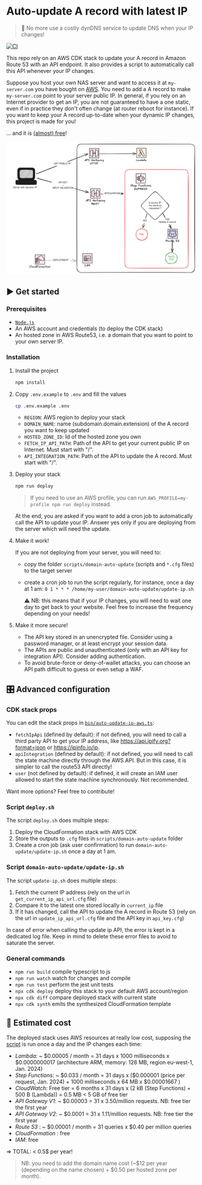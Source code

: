 # Auto-update A record with latest IP

> 🎉 No more use a costly dynDNS service to update DNS when your IP changes!

[![CI](https://github.com/guiyom-e/auto-update-ip-aws/actions/workflows/ci.yml/badge.svg)](https://github.com/guiyom-e/auto-update-ip-aws/actions/workflows/ci.yml)

This repo rely on an AWS CDK stack to update your A record in Amazon Route 53 with an API endpoint. It also provides a script to automatically call this API whenever your IP changes.

Suppose you host your own NAS server and want to access it at `my-server.com` you have bought on [AWS](https://aws.amazon.com/getting-started/hands-on/get-a-domain/). You need to add a A record to make `my-server.com` point to your server public IP. In general, if you rely on an Internet provider to get an IP, you are not guaranteed to have a one static, even if in practice they don't often change (at router reboot for instance). If you want to keep your A record up-to-date when your dynamic IP changes, this project is made for you!

... and it is [(almost) free](#🤑-estimated-cost)!

![Architecture](docs/assets/architecture.png)

## ▶️ Get started

### Prerequisites

- [`Node.js`](https://nodejs.org/en/download)
- An AWS account and credentials (to deploy the CDK stack)
- An hosted zone in AWS Route53, i.e. a domain that you want to point to your own server IP.

### Installation

1. Install the project

   ```sh
   npm install
   ```

2. Copy `.env.example` to `.env` and fill the values

   ```sh
   cp .env.example .env
   ```

   - `REGION`: AWS region to deploy your stack
   - `DOMAIN_NAME`: name (subdomain.domain.extension) of the A record you want to keep updated
   - `HOSTED_ZONE_ID`: Id of the hosted zone you own
   - `FETCH_IP_API_PATH`: Path of the API to get your current public IP on Internet. Must start with "/".
   - `API_INTEGRATION_PATH`: Path of the API to update the A record. Must start with "/".

3. Deploy your stack

   ```sh
   npm run deploy
   ```

   > If you need to use an AWS profile, you can run `AWS_PROFILE=my-profile npm run deploy` instead.

   At the end, you are asked if you want to add a cron job to automatically call the API to update your IP. Answer yes only if you are deploying from the server which will need the update.

4. Make it work!

   If you are not deploying from your server, you will need to:

   - copy the folder `scripts/domain-auto-update` (scripts and `*.cfg` files) to the target server
   - create a cron job to run the script regularly, for instance, once a day at 1 am:
     `0 1 * * * /home/my-user/domain-auto-update/update-ip.sh`

     ⚠️ NB: this means that if your IP changes, you will need to wait one day to get back to your website. Feel free to increase the frequency depending on your needs!

5. Make it more secure!

   - The API key stored in an unencrypted file. Consider using a password manager, or at least encrypt your session data.
   - The APIs are public and unauthenticated (only with an API key for integration API). Consider adding authentication.
   - To avoid brute-force or deny-of-wallet attacks, you can choose an API path difficult to guess or even setup a WAF.

## 🎛️ Advanced configuration

### CDK stack props

You can edit the stack props in [`bin/auto-update-ip-aws.ts`](./bin/auto-update-ip-aws.ts):

- `fetchIpApi` (defined by default): if not defined, you will need to call a third party API to get your IP address, like https://api.ipify.org?format=json or https://ipinfo.io/ip.
- `apiIntegration` (defined by default): if not defined, you will need to call the state machine directly through the AWS API. But in this case, it is simpler to call the route53 API directly!
- `user` (not defined by default): if defined, it will create an IAM user allowed to start the state machine synchronously. Not recommended.

Want more options? Feel free to contribute!

### Script `deploy.sh`

The script `deploy.sh` does multiple steps:

1. Deploy the CloudFormation stack with AWS CDK
2. Store the outputs to `.cfg` files in `scripts/domain-auto-update` folder
3. Create a cron job (ask user confirmation) to run `domain-auto-update/update-ip.sh` once a day at 1 am.

### Script `domain-auto-update/update-ip.sh`

The script `update-ip.sh` does multiple steps:

1. Fetch the current IP address (rely on the url in `get_current_ip_api_url.cfg` file)
2. Compare it to the latest one stored locally in `current_ip` file
3. If it has changed, call the API to update the A record in Route 53 (rely on the url in `update_ip_api_url.cfg` file and the API key in `api_key.cfg`)

In case of error when calling the update ip API, the error is kept in a dedicated log file. Keep in mind to delete these error files to avoid to saturate the server.

### General commands

- `npm run build` compile typescript to js
- `npm run watch` watch for changes and compile
- `npm run test` perform the jest unit tests
- `npx cdk deploy` deploy this stack to your default AWS account/region
- `npx cdk diff` compare deployed stack with current state
- `npx cdk synth` emits the synthesized CloudFormation template

## 🤑 Estimated cost

The deployed stack uses AWS resources at really low cost, supposing the [script](./scripts/domain-auto-update/update-ip.sh) is run once a day and the IP changes each time:

- _Lambda_: ~ \$0.00005 / month = 31 days x 1000 milliseconds x $0.0000000017 (architecture ARM, memory: 128 MB, region eu-west-1, Jan. 2024)
- _Step Functions_: ~ \$0.033 / month = 31 days x (\$0.000001 (price per request, Jan. 2024) + 1000 milliseconds x 64 MB x \$0.00001667 )
- _CloudWatch_: Free tier = 6 months x 31 days x (2 kB (Step Functions) + 500 B (Lambda)) = 0.5 MB < 5 GB of free tier
- _API Gateway V1_: ~ \$0.00003 = 31 x 3.50/million requests. NB: free tier the first year
- _API Gateway V2_: ~ \$0.0001 = 31 x 1.11/million requests. NB: free tier the first year
- _Route 53_ : ~ \$0.00001 / month = 31 queries x $0.40 per million queries
- _CloudFormation_ : free
- _IAM_: free

=> TOTAL: < 0.5$ per year!

> NB: you need to add the domain name cost (~\$12 per year (depending on the name chosen) + $0.50 per hosted zone per month).
